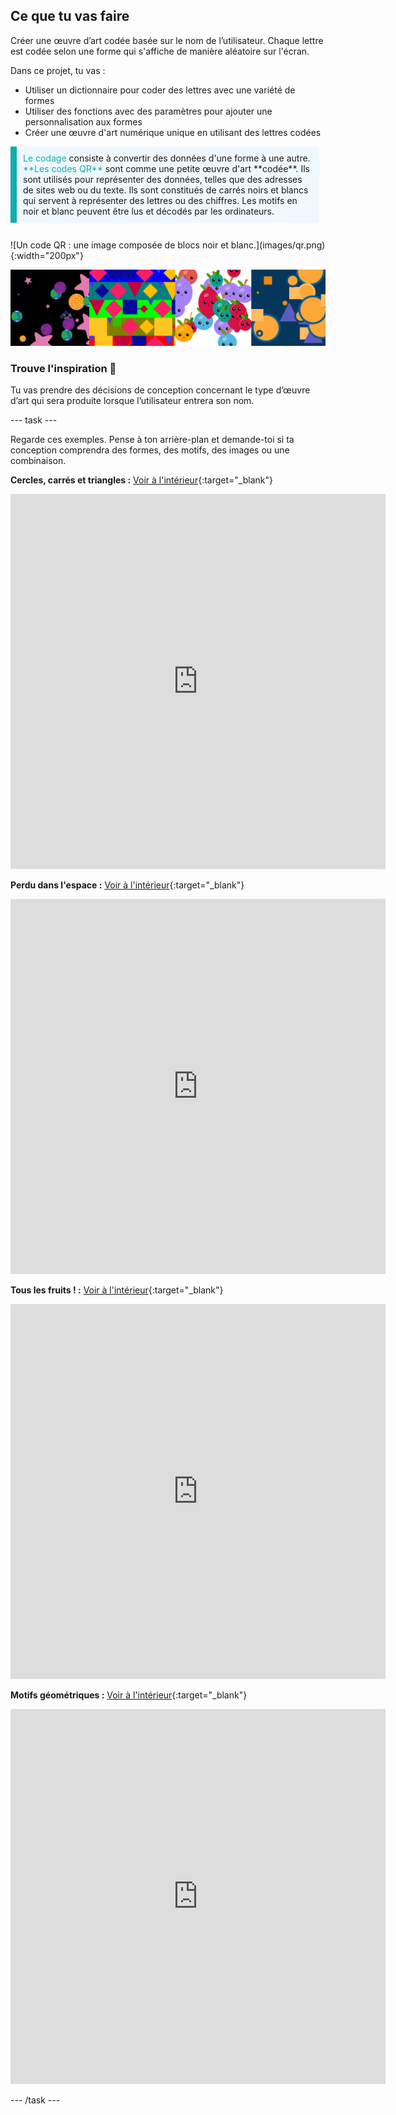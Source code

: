 ## Ce que tu vas faire

Créer une œuvre d’art codée basée sur le nom de l’utilisateur. Chaque lettre est codée selon une forme qui s'affiche de manière aléatoire sur l'écran.

Dans ce projet, tu vas :
+ Utiliser un dictionnaire pour coder des lettres avec une variété de formes
+ Utiliser des fonctions avec des paramètres pour ajouter une personnalisation aux formes
+ Créer une œuvre d'art numérique unique en utilisant des lettres codées

<div style="display: flex; flex-wrap: wrap">
<div style="flex-basis: 200px; flex-grow: 1; margin-right: 10px; border-left: solid; border-width:10px; border-color: #0faeb0; background-color: aliceblue; padding: 10px; margin-bottom: 27px;">
<span style="color: #0faeb0">Le codage</span> consiste à convertir des données d'une forme à une autre. <span style="color: #0faeb0">**Les codes QR**</span> sont comme une petite œuvre d'art **codée**. Ils sont utilisés pour représenter des données, telles que des adresses de sites web ou du texte. Ils sont constitués de carrés noirs et blancs qui servent à représenter des lettres ou des chiffres. Les motifs en noir et blanc peuvent être lus et décodés par les ordinateurs.
</div>
<div>
![Un code QR : une image composée de blocs noir et blanc.](images/qr.png){:width="200px"}
</div>
</div>

![Une sélection de captures d'écran d'exemples de projets artistiques codés accessibles dans les tâches ci-dessous.](images/examples.png)

### Trouve l'inspiration 💭

Tu vas prendre des décisions de conception concernant le type d’œuvre d’art qui sera produite lorsque l’utilisateur entrera son nom.

--- task ---

Regarde ces exemples. Pense à ton arrière-plan et demande-toi si ta conception comprendra des formes, des motifs, des images ou une combinaison.

**Cercles, carrés et triangles :** [Voir à l'intérieur](https://editor.raspberrypi.org/fr-FR/projects/circles-squares-triangles){:target="_blank"}

<iframe src="https://editor.raspberrypi.org/fr-FR/embed/viewer/circles-squares-triangles" width="600" height="600" frameborder="0" marginwidth="0" marginheight="0" allowfullscreen>
</iframe>

**Perdu dans l'espace :** [Voir à l'intérieur](https://editor.raspberrypi.org/fr-FR/projects/lost-in-space){:target="_blank"}

<iframe src="https://editor.raspberrypi.org/fr-FR/embed/viewer/lost-in-space" width="600" height="600" frameborder="0" marginwidth="0" marginheight="0" allowfullscreen>
</iframe>

**Tous les fruits ! :** [Voir à l'intérieur](https://editor.raspberrypi.org/fr-FR/projects/all-the-fruit){:target="_blank"}

<iframe src="https://editor.raspberrypi.org/fr-FR/embed/viewer/all-the-fruit" width="600" height="600" frameborder="0" marginwidth="0" marginheight="0" allowfullscreen>
</iframe>

**Motifs géométriques :** [Voir à l'intérieur](https://editor.raspberrypi.org/fr-FR/projects/geometric-patterns-example){:target="_blank"}

<iframe src="https://editor.raspberrypi.org/fr-FR/embed/viewer/geometric-patterns-example" width="600" height="600" frameborder="0" marginwidth="0" marginheight="0" allowfullscreen>
</iframe>

--- /task ---


